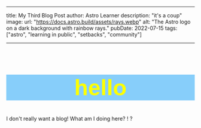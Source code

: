 
---

title: My Third Blog Post
author: Astro Learner
description: "it's a coup"
image:
    url: "https://docs.astro.build/assets/rays.webp"
    alt: "The Astro logo on a dark background with rainbow rays."
pubDate: 2022-07-15
tags: ["astro", "learning in public", "setbacks", "community"]

---

<h1>hello</h1>
I don't really want a blog! What am I doing here? ! ?
<style>
  h1 {
    color: yellow;
    font-family: "futura", sans-serif;
    font-size: 60px;
    background-color: lightskyblue;
    text-align: center;
  }

  p {
    color: blue;
  }
</style>